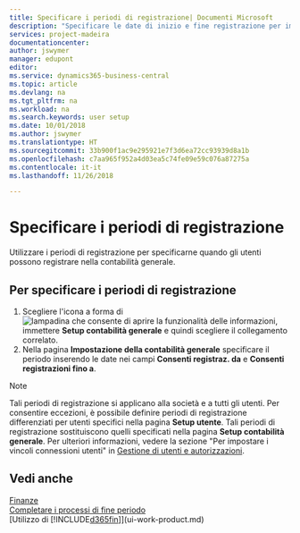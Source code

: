 ```yaml
---
title: Specificare i periodi di registrazione| Documenti Microsoft
description: "Specificare le date di inizio e fine registrazione per impostare quando gli utenti possono registrare nella contabilità generale."
services: project-madeira
documentationcenter: 
author: jswymer
manager: edupont
editor: 
ms.service: dynamics365-business-central
ms.topic: article
ms.devlang: na
ms.tgt_pltfrm: na
ms.workload: na
ms.search.keywords: user setup
ms.date: 10/01/2018
ms.author: jswymer
ms.translationtype: HT
ms.sourcegitcommit: 33b900f1ac9e295921e7f3d6ea72cc93939d8a1b
ms.openlocfilehash: c7aa965f952a4d03ea5c74fe09e59c076a87275a
ms.contentlocale: it-it
ms.lasthandoff: 11/26/2018

---
```

# <a name="specify-posting-periods"></a>Specificare i periodi di registrazione
Utilizzare i periodi di registrazione per specificarne quando gli utenti possono registrare nella contabilità generale.  

## <a name="to-specify-posting-periods"></a>Per specificare i periodi di registrazione
1. Scegliere l'icona a forma di ![lampadina che consente di aprire la funzionalità delle informazioni](media/ui-search/search_small.png "Informazioni sull'operazione che si desidera eseguire"), immettere **Setup contabilità generale** e quindi scegliere il collegamento correlato.  
2. Nella pagina **Impostazione della contabilità generale** specificare il periodo inserendo le date nei campi **Consenti registraz. da** e **Consenti registrazioni fino a**.  

> [!NOTE]  
>   Tali periodi di registrazione si applicano alla società e a tutti gli utenti. Per consentire eccezioni, è possibile definire periodi di registrazione differenziati per utenti specifici nella pagina **Setup utente**. Tali periodi di registrazione sostituiscono quelli specificati nella pagina **Setup contabilità generale**. Per ulteriori informazioni, vedere la sezione "Per impostare i vincoli connessioni utenti" in [Gestione di utenti e autorizzazioni](ui-how-users-permissions.md).

## <a name="see-also"></a>Vedi anche
[Finanze](finance.md)  
[Completare i processi di fine periodo](year-how-complete-period-end-processes.md)  
[Utilizzo di [!INCLUDE[d365fin](includes/d365fin_md.md)]](ui-work-product.md)

